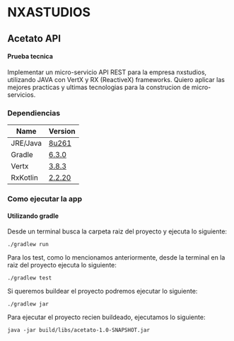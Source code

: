 # NXASTUDIOS

## Acetato API

#### Prueba tecnica


Implementar un micro-servicio API REST para la empresa nxstudios, utilizando JAVA con VertX y  RX (ReactiveX) frameworks. Quiero aplicar las mejores practicas y ultimas tecnologias para la construcion de micro-servicios.


### Dependiencias
| Name       | Version |
|------------|---------|
| JRE/Java   | [8u261](https://www.java.com/es/download/) |
| Gradle     | [6.3.0](https://github.com/gradle/gradle/releases/tag/v6.3.0)   |
| Vertx      | [3.8.3](https://github.com/eclipse-vertx/vert.x/releases/tag/3.8.3)   |
| RxKotlin   | [2.2.20](https://github.com/ReactiveX/RxJava/releases/tag/v2.2.20)   |

### Como ejecutar la app

#### Utilizando gradle

Desde un terminal busca la carpeta raiz del proyecto y ejecuta lo siguiente:
```
./gradlew run
```

Para los test, como lo mencionamos anteriormente, desde la terminal en la raiz del proyecto ejecuta lo siguiente:
```
./gradlew test
```

Si queremos buildear el proyecto podremos ejecutar lo siguiente: 

```
./gradlew jar
```

Para ejecutar el proyecto recien buildeado, ejecutamos lo siguiente:

```
java -jar build/libs/acetato-1.0-SNAPSHOT.jar  
```

